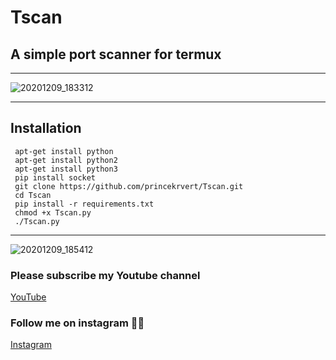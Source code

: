 # Tscan
## A simple port scanner for termux
***
![20201209_183312](https://user-images.githubusercontent.com/56459297/101634537-de843b00-3a4e-11eb-985e-f59ebe0bd69e.jpg)
***
## Installation
```
 apt-get install python 
 apt-get install python2
 apt-get install python3
 pip install socket
 git clone https://github.com/princekrvert/Tscan.git
 cd Tscan
 pip install -r requirements.txt
 chmod +x Tscan.py
 ./Tscan.py
```
***

![20201209_185412](https://user-images.githubusercontent.com/56459297/101635434-fd370180-3a4f-11eb-8ebd-70a34ff1ffbd.jpg)
### Please subscribe my Youtube channel
[YouTube](https://m.youtube.com/c/Princeweb)
### Follow me on instagram 💟💟
[Instagram](https://instagram.com/sirprincekrvert)
